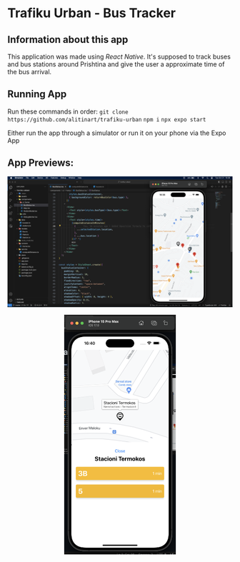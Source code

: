 # Trafiku Urban - Bus Tracker

## Information about this app

This application was made using _React Native_.
It's supposed to track buses and bus stations around Prishtina and give the user a approximate time of the bus arrival.

## Running App
Run these commands in order:
`git clone https://github.com/alitinart/trafiku-urban`
`npm i`
`npx expo start`

Either run the app through a simulator or run it on your phone via the Expo App

## App Previews:

<img src="photos/image.png">
<p align="center">
  <img src="photos/image_2.png" width="250" >
</p>
